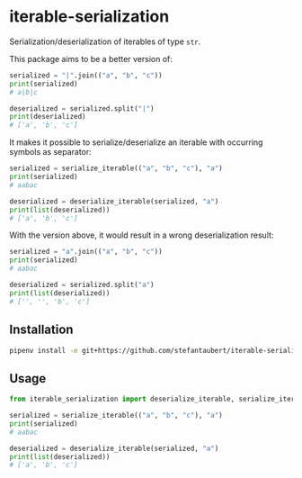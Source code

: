 # iterable-serialization

Serialization/deserialization of iterables of type `str`.

This package aims to be a better version of:

```python
serialized = "|".join(("a", "b", "c"))
print(serialized)
# a|b|c

deserialized = serialized.split("|")
print(deserialized)
# ['a', 'b', 'c']
```

It makes it possible to serialize/deserialize an iterable with occurring symbols as separator:

```python
serialized = serialize_iterable(("a", "b", "c"), "a")
print(serialized)
# aabac

deserialized = deserialize_iterable(serialized, "a")
print(list(deserialized))
# ['a', 'b', 'c']
```

With the version above, it would result in a wrong deserialization result:

```python
serialized = "a".join(("a", "b", "c"))
print(serialized)
# aabac

deserialized = serialized.split("a")
print(list(deserialized))
# ['', '', 'b', 'c']
```

## Installation

```sh
pipenv install -e git+https://github.com/stefantaubert/iterable-serialization.git@master#egg=iterable_serialization
```

## Usage

```python
from iterable_serialization import deserialize_iterable, serialize_iterable

serialized = serialize_iterable(("a", "b", "c"), "a")
print(serialized)
# aabac

deserialized = deserialize_iterable(serialized, "a")
print(list(deserialized))
# ['a', 'b', 'c']
```
